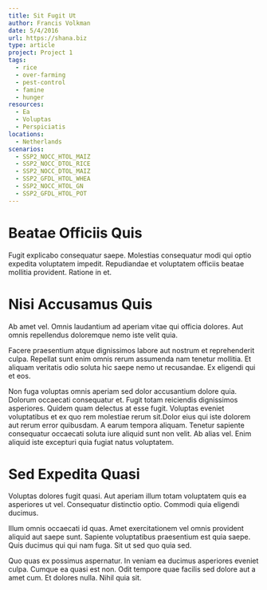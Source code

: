 ```yaml
---
title: Sit Fugit Ut
author: Francis Volkman
date: 5/4/2016
url: https://shana.biz
type: article
project: Project 1
tags:
  - rice
  - over-farming
  - pest-control
  - famine
  - hunger
resources:
  - Ea
  - Voluptas
  - Perspiciatis
locations:
  - Netherlands
scenarios:
  - SSP2_NOCC_HTOL_MAIZ
  - SSP2_NOCC_DTOL_RICE
  - SSP2_NOCC_DTOL_MAIZ
  - SSP2_GFDL_HTOL_WHEA
  - SSP2_NOCC_HTOL_GN
  - SSP2_GFDL_HTOL_POT
---
```


# Beatae Officiis Quis
Fugit explicabo consequatur saepe. Molestias consequatur modi qui optio expedita voluptatem impedit. Repudiandae et voluptatem officiis beatae mollitia provident. Ratione in et.

# Nisi Accusamus Quis
Ab amet vel. Omnis laudantium ad aperiam vitae qui officia dolores. Aut omnis repellendus doloremque nemo iste velit quia.
 Facere praesentium atque dignissimos labore aut nostrum et reprehenderit culpa. Repellat sunt enim omnis rerum assumenda nam tenetur mollitia. Et aliquam veritatis odio soluta hic saepe nemo ut recusandae. Ex eligendi qui et eos.
 Non fuga voluptas omnis aperiam sed dolor accusantium dolore quia. Dolorum occaecati consequatur et. Fugit totam reiciendis dignissimos asperiores. Quidem quam delectus at esse fugit. Voluptas eveniet voluptatibus et ex quo rem molestiae rerum sit.Dolor eius qui iste dolorem aut rerum error quibusdam. A earum tempora aliquam. Tenetur sapiente consequatur occaecati soluta iure aliquid sunt non velit. Ab alias vel. Enim aliquid iste excepturi quia fugiat natus voluptatem.

# Sed Expedita Quasi
Voluptas dolores fugit quasi. Aut aperiam illum totam voluptatem quis ea asperiores ut vel. Consequatur distinctio optio. Commodi quia eligendi ducimus.
 Illum omnis occaecati id quas. Amet exercitationem vel omnis provident aliquid aut saepe sunt. Sapiente voluptatibus praesentium est quia saepe. Quis ducimus qui qui nam fuga. Sit ut sed quo quia sed.
 Quo quas ex possimus aspernatur. In veniam ea ducimus asperiores eveniet culpa. Cumque ea quasi est non. Odit tempore quae facilis sed dolore aut a amet cum. Et dolores nulla. Nihil quia sit.
